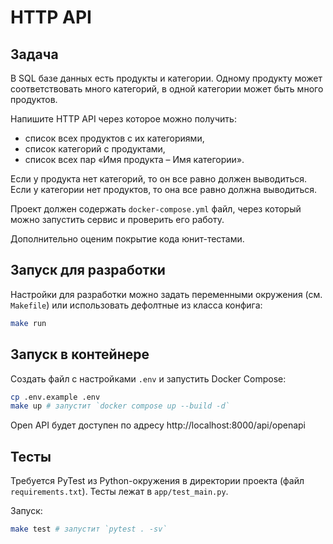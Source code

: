 # HTTP API

## Задача
В SQL базе данных есть продукты и категории. Одному продукту может соответствовать много категорий, в одной категории может быть много продуктов.

Напишите HTTP API через которое можно получить:

- список всех продуктов с их категориями,
- список категорий с продуктами,
- список всех пар «Имя продукта – Имя категории».

Если у продукта нет категорий, то он все равно должен выводиться. Если у категории нет продуктов, то она все равно должна выводиться.

Проект должен содержать `docker-compose.yml` файл, через который можно запустить сервис и проверить его работу.

Дополнительно оценим покрытие кода юнит-тестами.

## Запуск для разработки
Настройки для разработки можно задать переменными окружения (см. `Makefile`) или использовать дефолтные из класса конфига:

```sh
make run
```

## Запуск в контейнере
Создать файл с настройками `.env` и запустить Docker Compose:

```sh
cp .env.example .env
make up # запустит `docker compose up --build -d`
```

Open API будет доступен по адресу http://localhost:8000/api/openapi

## Тесты
Требуется PyTest из Python-окружения в директории проекта (файл `requirements.txt`). Тесты лежат в `app/test_main.py`.

Запуск:

```sh
make test # запустит `pytest . -sv`
```
